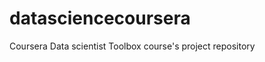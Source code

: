 datasciencecoursera
===================

Coursera Data scientist Toolbox course's project repository
